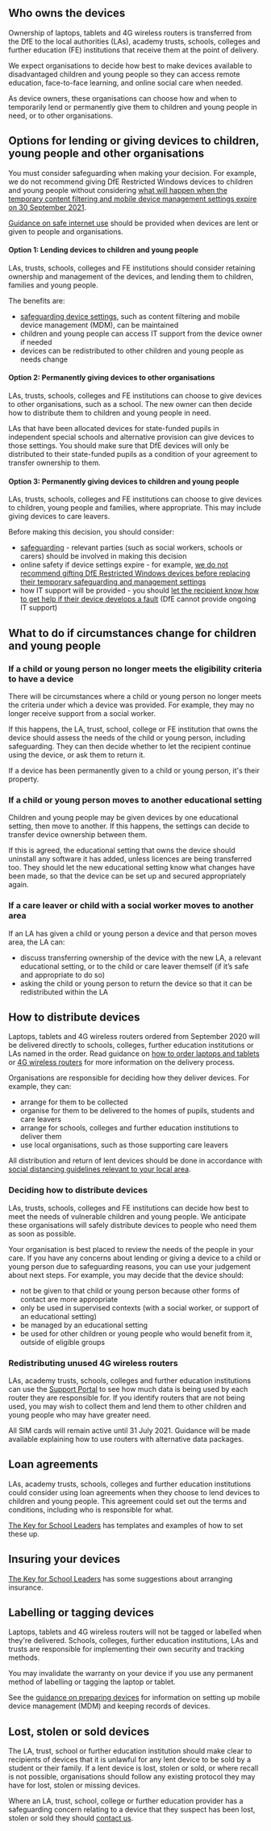 ## Who owns the devices

Ownership of laptops, tablets and 4G wireless routers is transferred from the DfE to the local authorities (LAs), academy trusts, schools, colleges and further education (FE) institutions that receive them at the point of delivery.

We expect organisations to decide how best to make devices available to disadvantaged children and young people so they can access remote education, face-to-face learning, and online social care when needed.

As device owners, these organisations can choose how and when to temporarily lend or permanently give them to children and young people in need, or to other organisations. 

## Options for lending or giving devices to children, young people and other organisations

You must consider safeguarding when making your decision. For example, we do not recommend giving DfE Restricted Windows devices to children and young people without considering [what will happen when the temporary content filtering and mobile device management settings expire on 30 September 2021](https://get-help-with-tech.education.gov.uk/devices/preparing-microsoft-windows-laptops-and-tablets#reconfigure-your-devices). 

[Guidance on safe internet use](https://www.saferinternet.org.uk/) should be provided when devices are lent or given to people and organisations.

#### Option 1: Lending devices to children and young people

LAs, trusts, schools, colleges and FE institutions should consider retaining ownership and management of the devices, and lending them to children, families and young people. 

The benefits are:

* [safeguarding device settings](https://get-help-with-tech.education.gov.uk/devices/safeguarding-for-device-users), such as content filtering and mobile device management (MDM), can be maintained
* children and young people can access IT support from the device owner if needed
* devices can be redistributed to other children and young people as needs change

#### Option 2: Permanently giving devices to other organisations

LAs, trusts, schools, colleges and FE institutions can choose to give devices to other organisations, such as a school. The new owner can then decide how to distribute them to children and young people in need.

LAs that have been allocated devices for state-funded pupils in independent special schools and alternative provision can give devices to those settings. You should make sure that DfE devices will only be distributed to their state-funded pupils as a condition of your agreement to transfer ownership to them.

#### Option 3: Permanently giving devices to children and young people

LAs, trusts, schools, colleges and FE institutions can choose to give devices to children, young people and families, where appropriate. This may include giving devices to care leavers.

Before making this decision, you should consider:

* [safeguarding](https://get-help-with-tech.education.gov.uk/devices/safeguarding-for-device-users) - relevant parties (such as social workers, schools or carers) should be involved in making this decision
* online safety if device settings expire - for example, [we do not recommend gifting DfE Restricted Windows devices before replacing their temporary safeguarding and management settings](https://get-help-with-tech.education.gov.uk/devices/preparing-microsoft-windows-laptops-and-tablets#preparing-laptops-and-tablets-ordered-with-dfe-settings-installed)
* how IT support will be provided - you should [let the recipient know how to get help if their device develops a fault](https://get-help-with-tech.education.gov.uk/devices/replace-a-faulty-device) (DfE cannot provide ongoing IT support)  

## What to do if circumstances change for children and young people

### If a child or young person no longer meets the eligibility criteria to have a device

There will be circumstances where a child or young person no longer meets the criteria under which a device was provided. For example, they may no longer receive support from a social worker.

If this happens, the LA, trust, school, college or FE institution that owns the device should assess the needs of the child or young person, including safeguarding. They can then  decide whether to let the recipient continue using the device, or ask them to return it.   

If a device has been permanently given to a child or young person, it's their property.


### If a child or young person moves to another educational setting

Children and young people may be given devices by one educational setting, then move to another. If this happens, the settings can decide to transfer device ownership between them.

If this is agreed, the educational setting that owns the device should uninstall any software it has added, unless licences are being transferred too. They should let the new educational setting know what changes have been made, so that the device can be set up and secured appropriately again.

### If a care leaver or child with a social worker moves to another area

If an LA has given a child or young person a device and that person moves area, the LA can:

* discuss transferring ownership of the device with the new LA, a relevant educational setting, or to the child or care leaver themself (if it’s safe and appropriate to do so)
* asking the child or young person to return the device so that it can be redistributed within the LA

## How to distribute devices

Laptops, tablets and 4G wireless routers ordered from September 2020 will be delivered directly to schools, colleges, further education institutions or LAs named in the order. Read guidance on [how to order laptops and tablets](https://get-help-with-tech.education.gov.uk/devices/how-to-order) or [4G wireless routers](https://get-help-with-tech.education.gov.uk/how-to-request-4g-wireless-routers) for more information on the delivery process.

Organisations are responsible for deciding how they deliver devices. For example, they can:

* arrange for them to be collected
* organise for them to be delivered to the homes of pupils, students and care leavers
* arrange for schools, colleges and further education institutions to deliver them
* use local organisations, such as those supporting care leavers

All distribution and return of lent devices should be done in accordance with [social distancing guidelines relevant to your local area](https://www.gov.uk/government/collections/local-restrictions-areas-with-an-outbreak-of-coronavirus-covid-19).

### Deciding how to distribute devices

LAs, trusts, schools, colleges and FE institutions can decide how best to meet the needs of vulnerable children and young people. We anticipate these organisations will safely distribute devices to people who need them as soon as possible.

Your organisation is best placed to review the needs of the people in your care. If you have any concerns about lending or giving a device to a child or young person due to safeguarding reasons, you can use your judgement about next steps. For example, you may decide that the device should:

* not be given to that child or young person because other forms of contact are more appropriate
* only be used in supervised contexts (with a social worker, or support of an educational setting)
* be managed by an educational setting
* be used for other children or young people who would benefit from it, outside of eligible groups

### Redistributing unused 4G wireless routers

LAs, academy trusts, schools, colleges and further education institutions can use the [Support Portal](https://computacenterprod.service-now.com/dfe) to see how much data is being used by each router they are responsible for. If you identify routers that are not being used, you may wish to collect them and lend them to other children and young people who may have greater need.

All SIM cards will remain active until 31 July 2021. Guidance will be made available explaining how to use routers with alternative data packages. 


## Loan agreements

LAs, academy trusts, schools, colleges and further education institutions could consider using loan agreements when they choose to lend devices to children and young people. This agreement could set out the terms and conditions, including who is responsible for what.

[The Key for School Leaders](https://covid19.thekeysupport.com/covid-19/deliver-remote-learning/make-tech-work-you/loaning-it-equipment-pupils-and-staff/#section-1) has templates and examples of how to set these up.

## Insuring your devices

[The Key for School Leaders](https://covid19.thekeysupport.com/covid-19/deliver-remote-learning/make-tech-work-you/loaning-it-equipment-pupils-and-staff/?marker=full-search-q-loan%20agreement-result-1) has some suggestions about arranging insurance.

## Labelling or tagging devices

Laptops, tablets and 4G wireless routers will not be tagged or labelled when they're delivered. Schools, colleges, further education institutions, LAs and trusts are responsible for implementing their own security and tracking methods. 

You may invalidate the warranty on your device if you use any permanent method of labelling or tagging the laptop or tablet.

See the [guidance on preparing devices](/devices/preparing-chromebooks) for information on setting up mobile device management (MDM) and keeping records of devices.

## Lost, stolen or sold devices

The LA, trust, school or further education institution should make clear to recipients of devices that it is unlawful for any lent device to be sold by a student or their family. If a lent device is lost, stolen or sold, or where recall is not possible, organisations should follow any existing protocol they may have for lost, stolen or missing devices.

Where an LA, trust, school, college or further education provider has a safeguarding concern relating to a device that they suspect has been lost, stolen or sold they should [contact us](/get-support).
